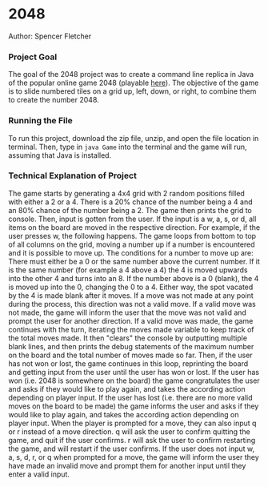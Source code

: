 # 2048
Author: Spencer Fletcher
### Project Goal
The goal of the 2048 project was to create a command line replica in Java of the popular online game 2048 (playable [here](https://2048game.com)). The objective of the game is to slide numbered tiles on a grid up, left, down, or right, to combine them to create the number 2048.
### Running the File
To run this project, download the zip file, unzip, and open the file location in terminal. Then, type in `java Game` into the terminal and the game will run, assuming that Java is installed. 
### Technical Explanation of Project
The game starts by generating a 4x4 grid with 2 random positions filled with either a 2 or a 4. There is a 20% chance of the number being a 4 and an 80% chance of the number being a 2. The game then prints the grid to console. Then, input is gotten from the user. If the input is a w, a, s, or d, all items on the board are moved in the respective direction. For example, if the user presses w, the following happens. The game loops from bottom to top of all columns on the grid, moving a number up if a number is encountered and it is possible to move up. The conditions for a number to move up are: There must either be a 0 or the same number above the current number. If it is the same number (for example a 4 above a 4) the 4 is moved upwards into the other 4 and turns into an 8. If the number above is a 0 (blank), the 4 is moved up into the 0, changing the 0 to a 4. Either way, the spot vacated by the 4 is made blank after it moves. If a move was not made at any point during the process, this direction was not a valid move. If a valid move was not made, the game will inform the user that the move was not valid and prompt the user for another direction. If a valid move was made, the game continues with the turn, iterating the moves made variable to keep track of the total moves made. It then "clears" the console by outputting multiple blank lines, and then prints the debug statements of the maximum number on the board and the total number of moves made so far. Then, if the user has not won or lost, the game continues in this loop, reprinting the board and getting input from the user until the user has won or lost. If the user has won (i.e. 2048 is somewhere on the board) the game congratulates the user and asks if they would like to play again, and takes the according action depending on player input. If the user has lost (i.e. there are no more valid moves on the board to be made) the game informs the user and asks if they would like to play again, and takes the according action depending on player input. When the player is prompted for a move, they can also input q or r instead of a move direction. q will ask the user to confirm quitting the game, and quit if the user confirms. r will ask the user to confirm restarting the game, and will restart if the user confirms. If the user does not input w, a, s, d, r, or q when prompted for a move, the game will inform the  user they have made an invalid move and prompt them for another input until they enter a valid input.
